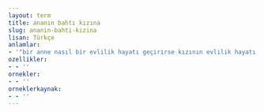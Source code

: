 ```yaml
---
layout: term
title: ananın bahtı kızına
slug: ananin-bahti-kizina
lisan: Türkçe
anlamlar:
- '"bir anne nasıl bir evlilik hayatı geçirirse kızının evlilik hayatı da kendisininkine benzer" anlamında kullanılan bir söz'
ozellikler:
- - ''
ornekler:
- - ''
orneklerkaynak:
- - ''
---
```

